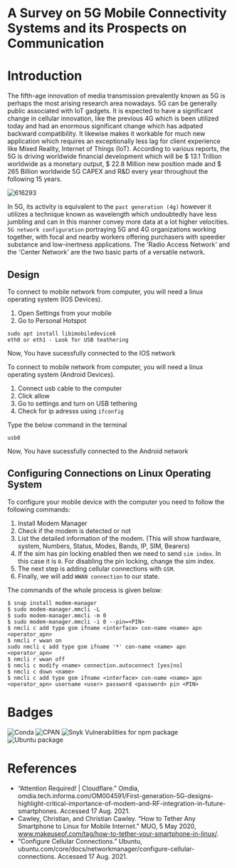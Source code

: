 # A Survey on 5G Mobile Connectivity Systems and its Prospects on Communication

# Introduction
The fifth-age innovation of media transmission prevalently known as 5G is perhaps the most arising research area nowadays. 5G can be generally public associated with IoT gadgets. It is expected to have a significant change in cellular innovation, like the previous 4G which is been utilized today and had an enormous significant change which has adpated backward compatibility. It likewise makes it workable for much new application which requires an exceptionally less lag for client experience like Mixed Reality, Internet of Things (IoT). According to various reports, the 5G is driving worldwide financial development which will be $ 13.1 Trillion worldwide as a monetary output, $ 22.8 Million new position made and $ 265 Billion worldwide 5G CAPEX and R&D every year throughout the following 15 years.

![616293](https://user-images.githubusercontent.com/65059545/129750239-8692f765-41d4-4323-b6ac-805d738a06fe.jpg)


In 5G, its activity is equivalent to the `past generation (4g)` however it utilizes a technique known as wavelength which undoubtedly have less jumbling and can in this manner convey more data at a lot higher velocities. `5G network configuration` portraying 5G and 4G organizations working together, with focal and nearby workers offering purchasers with speedier substance and low-inertness applications. The 'Radio Access Network' and the 'Center Network' are the two basic parts of a versatile network.

## Design

To connect to mobile network from computer, you will need a linux operating system (IOS Devices).
1. Open Settings from your mobile
2. Go to Personal Hotspot

```
sudo apt install libimobiledevice6
eth0 or eth1 - Look for USB teathering
```

Now, You have sucessfully connected to the IOS network

To connect to mobile network from computer, you will need a linux operating system (Android Devices).
1. Connect usb cable to the computer
2. Click allow 
3. Go to settings and turn on USB tethering 
4. Check for ip adresss using `ifconfig` 

Type the below command in the terminal

```
usb0
```

Now, You have sucessfully connected to the Android network


## Configuring Connections on Linux Operating System

To configure your mobile device with the computer you need to follow the following commands:
1. Install Modem Manager
2. Check if the modem is detected or not
3. List the detailed information of the modem. (This will show hardware, system, Numbers, Status, Modes, Bands, IP, SIM, Bearers)
4. If the sim has pin locking enabled then we need to send `sim index`. In this case it is `0`. For disabling the pin locking, change the sim index.
5. The next step is adding cellular connections with `GSM`.
6. Finally, we will add `WWAN connection` to our state.

The commands of the  whole process is given below:

```
$ snap install modem-manager
$ sudo modem-manager.mmcli -L
$ sudo modem-manager.mmcli -m 0
$ sudo modem-manager.mmcli -i 0 --pin=<PIN>
$ nmcli c add type gsm ifname <interface> con-name <name> apn <operator_apn>
$ nmcli r wwan on
sudo nmcli c add type gsm ifname '*' con-name <name> apn <operator_apn>
$ nmcli r wwan off
$ nmcli c modify <name> connection.autoconnect [yes|no]
$ nmcli c down <name>
$ nmcli c add type gsm ifname <interface> con-name <name> apn <operator_apn> username <user> password <password> pin <PIN>

```
# Badges
![Conda](https://img.shields.io/conda/pn/conda-forge/python)
![CPAN](https://img.shields.io/cpan/l/Config-Augeas)
![Snyk Vulnerabilities for npm package](https://img.shields.io/snyk/vulnerabilities/npm/mocha)
![Ubuntu package](https://img.shields.io/ubuntu/v/ubuntu-wallpapers/bionic)

# References
* “Attention Required! | Cloudflare.” Omdia, omdia.tech.informa.com/OM004591/First-generation-5G-designs-highlight-critical-importance-of-modem-and-RF-integration-in-future-smartphones. Accessed 17 Aug. 2021.
* Cawley, Christian, and Christian Cawley. “How to Tether Any Smartphone to Linux for Mobile Internet.” MUO, 5 May 2020, www.makeuseof.com/tag/how-to-tether-your-smartphone-in-linux/. 
* “Configure Cellular Connections.” Ubuntu, ubuntu.com/core/docs/networkmanager/configure-cellular-connections. Accessed 17 Aug. 2021.
